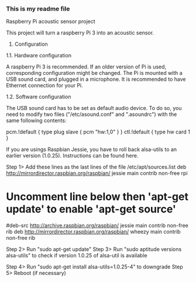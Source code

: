 ### This is my readme file
Raspberry Pi acoustic sensor project

This project will turn a raspberry Pi 3 into an acoustic sensor.

1. Configuration 

1.1. Hardware configuration

A raspberry Pi 3 is recommended. If an older version of Pi is used,
corresponding configuration might be changed.
The Pi is mounted with a USB sound card, and plugged in a microphone.
It is recommended to have Ethernet connection for your Pi.

1.2. Software configuration

The USB sound card has to be set as default audio device. To do so, you need
to modify two files ("/etc/asound.conf" and ".asoundrc") with the same 
following contents:

pcm.!default {
	type plug
	slave {
		pcm "hw:1,0"
	}
}
ctl.!default {
	type hw
	card 1
}

If you are usings Raspbian Jessie, you have to roll back alsa-utils to an
earlier version (1.0.25). Instructions can be found here.

Step 1> Add these lines as the last lines of the file /etc/apt/sources.list
deb http://mirrordirector.raspbian.org/raspbian/ jessie main contrib non-free rpi
# Uncomment line below then 'apt-get update' to enable 'apt-get source'
#deb-src http://archive.raspbian.org/raspbian/ jessie main contrib non-free rib
deb http://mirrordirector.raspbian.org/raspbian/ wheezy main contrib non-free rib

Step 2> Run "sudo apt-get update"
Step 3> Run "sudo aptitude versions alsa-utils" to check if version 1.0.25 of
alsa-util is available

Step 4> Run "sudo apt-get install alsa-utils=1.0.25-4" to downgrade
Step 5> Reboot (if necessary)
